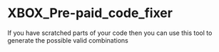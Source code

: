 # XBOX_Pre-paid_code_fixer
If you have scratched parts of your code then you can use this tool to generate the possible valid combinations
